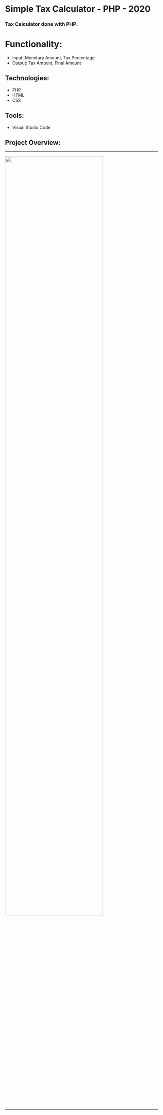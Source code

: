 # Simple Tax Calculator - PHP - 2020
### Tax Calculator done with PHP.

# Functionality:
- Input: Monetary Amount, Tax Percentage
- Output: Tax Amount, Final Amount

## Technologies:
- PHP
- HTML
- CSS

## Tools:
- Visual Studio Code

## Project Overview:

<p align="center">
  <hr>
  <img width="80%" height="80%" text-align="center" src="https://github.com/panaitescu-paul/Simple-Tax-Calculator-PHP-2020/blob/master/screenshots/2.png">
  <hr>
</p>
